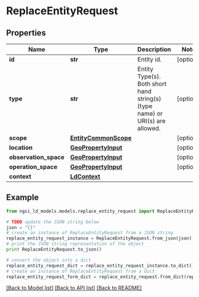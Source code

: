 # ReplaceEntityRequest


## Properties
Name | Type | Description | Notes
------------ | ------------- | ------------- | -------------
**id** | **str** | Entity id.  | [optional] 
**type** | **str** | Entity Type(s). Both short hand string(s) (type name) or URI(s) are allowed.  | [optional] 
**scope** | [**EntityCommonScope**](EntityCommonScope.md) |  | [optional] 
**location** | [**GeoPropertyInput**](GeoPropertyInput.md) |  | [optional] 
**observation_space** | [**GeoPropertyInput**](GeoPropertyInput.md) |  | [optional] 
**operation_space** | [**GeoPropertyInput**](GeoPropertyInput.md) |  | [optional] 
**context** | [**LdContext**](LdContext.md) |  | 

## Example

```python
from ngsi_ld_models.models.replace_entity_request import ReplaceEntityRequest

# TODO update the JSON string below
json = "{}"
# create an instance of ReplaceEntityRequest from a JSON string
replace_entity_request_instance = ReplaceEntityRequest.from_json(json)
# print the JSON string representation of the object
print ReplaceEntityRequest.to_json()

# convert the object into a dict
replace_entity_request_dict = replace_entity_request_instance.to_dict()
# create an instance of ReplaceEntityRequest from a dict
replace_entity_request_form_dict = replace_entity_request.from_dict(replace_entity_request_dict)
```
[[Back to Model list]](../README.md#documentation-for-models) [[Back to API list]](../README.md#documentation-for-api-endpoints) [[Back to README]](../README.md)


